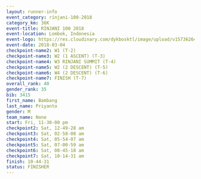 ```yaml
---
layout: runner-info 
event_category: rinjani-100-2018 
category_km: 36K 
event-title: RINJANI 100 2018 
event-location: Lombok, Indonesia 
event-logo: https://res.cloudinary.com/dykbosktl/image/upload/v1573626435/Logo/Rinjani_eoufbh.png 
event-date: 2018-03-04 
checkpoint-name2: W1 (T-2) 
checkpoint-name3: W2 (1 ASCENT) (T-3) 
checkpoint-name4: W3 RINJANI SUMMIT (T-4) 
checkpoint-name5: W2 (2 DESCENT) (T-5) 
checkpoint-name6: W4 (2 DESCENT) (T-6) 
checkpoint-name7: FINISH (T-7) 
overall_rank: 40
gender_rank: 35
bib: 3415
first_name: Bambang
last_name: Priyanto
gender: M
team_name: None
start: Fri, 11-30-00 pm
checkpoint2: Sat, 12-49-28 am
checkpoint3: Sat, 02-58-08 am
checkpoint4: Sat, 05-54-07 am
checkpoint5: Sat, 07-00-59 am
checkpoint6: Sat, 08-45-18 am
checkpoint7: Sat, 10-14-31 am
finish: 10-44-31
status: FINISHER
---
```

